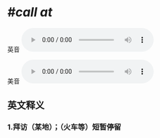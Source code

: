 # ***\#call at*** 
英音
<audio src="./media/call at1_AAC.aac" controls="controls"></audio>

美音
<audio src="./media/call at2_AAC.aac" controls="controls"></audio>



  

英文释义
---
### 1.**拜访（某地）；（火车等）短暂停留**  


